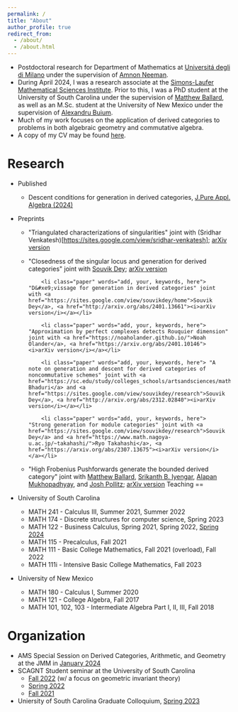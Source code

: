 ```yaml
---
permalink: /
title: "About"
author_profile: true
redirect_from: 
  - /about/
  - /about.html
---
```

- Postdoctoral research for Department of Mathematics at [Universitá degli di Milano](https://www.unimi.it/en) under the supervision of [Amnon Neeman](https://www.unimi.it/en/ugov/person/amnon-neeman).
- During April 2024, I was a research associate at the [Simons-Laufer Mathematical Sciences Institute](https://www.slmath.org/programs/356). Prior to this, I was a PhD student at the University of South Carolina under the supervision of [Matthew Ballard](https://www.matthewrobertballard.com), as well as an M.Sc. student at the University of New Mexico under the supervision of [Alexandru Buium](http://www.math.unm.edu/~buium). 
- Much of my work focuses on the application of derived categories to problems in both algebraic geometry and commutative algebra. 
- A copy of my CV may be found [here](lankp.github.io/files/Lank-CV.pdf).

Research
==
- Published
  - Descent conditions for generation in derived categories, [J.Pure Appl. Algebra (2024)](https://doi.org/10.1016/j.jpaa.2024.107671)
- Preprints
  - "Triangulated characterizations of singularities" joint with (Sridhar Venkatesh)[https://sites.google.com/view/sridhar-venkatesh]; [arXiv version](https://arxiv.org/abs/2405.04389)
  - "Closedness of the singular locus and generation for derived categories" joint with [Souvik Dey](https://sites.google.com/view/souvikdey/home); [arXiv version](https://arxiv.org/abs/2403.19564)

			<li class="paper" words="add, your, keywords, here"> "D&#xe9;vissage for generation in derived categories" joint with <a href="https://sites.google.com/view/souvikdey/home">Souvik Dey</a>, <a href="http://arxiv.org/abs/2401.13661"><i>arXiv version</i></a></li>
		
			<li class="paper" words="add, your, keywords, here"> "Approximation by perfect complexes detects Rouquier dimension" joint with <a href="https://noaholander.github.io/">Noah Olander</a>, <a href="https://arxiv.org/abs/2401.10146"><i>arXiv version</i></a></li>
				
			<li class="paper" words="add, your, keywords, here"> "A note on generation and descent for derived categories of noncommutative schemes" joint with <a href="https://sc.edu/study/colleges_schools/artsandsciences/mathematics/our_people/directory/bhaduri_anirban.php">Anirban Bhaduri</a> and <a href="https://sites.google.com/view/souvikdey/research">Souvik Dey</a>, <a href="http://arxiv.org/abs/2312.02840"><i>arXiv version</i></a></li>
			
			<li class="paper" words="add, your, keywords, here"> "Strong generation for module categories" joint with <a href="https://sites.google.com/view/souvikdey/research">Souvik Dey</a> and <a href="https://www.math.nagoya-u.ac.jp/~takahashi/">Ryo Takahashi</a>, <a href="https://arxiv.org/abs/2307.13675"><i>arXiv version</i></a></li>
  - "High Frobenius Pushforwards generate the bounded derived category" joint with [Matthew Ballard](https://www.matthewrobertballard.com/), [Srikanth B. Iyengar](https://www.math.utah.edu/~iyengar/), [Alapan Mukhopadhyay](http://www-personal.umich.edu/~alapanm/), and [Josh Pollitz](https://www.joshpollitz.com/); [arXiv version](https://arxiv.org/abs/2303.18085)
Teaching
==

- University of South Carolina
  - MATH 241 - Calculus III, Summer 2021, Summer 2022
  - MATH 174 - Discrete structures for computer science, Spring 2023
  - MATH 122 - Business Calculus, Spring 2021, Spring 2022, [Spring 2024](lankp.github.io/teaching/USCMATH122S24/USCMATH122S24.html)
  - MATH 115 - Precalculus, Fall 2021
  - MATH 111 - Basic College Mathematics, Fall 2021 (overload), Fall 2022
  - MATH 111i - Intensive Basic College Mathematics, Fall 2023

- University of New Mexico
  - MATH 180 - Calculus I, Summer 2020
  - MATH 121 - College Algebra, Fall 2017
  - MATH 101, 102, 103 - Intermediate Algebra Part I, II, III, Fall 2018

Organization
===
- AMS Special Session on Derived Categories, Arithmetic, and Geometry at the JMM in [January 2024](https://www.jointmathematicsmeetings.org/meetings/national/jmm2024/2300_program_ss105.html#title)
- SCAGNT Student seminar at the University of South Carolina
  - [Fall 2022](https://www.scagnt.org/student_seminar/) (w/ a focus on geometric invariant theory)
  - [Spring 2022](https://www.scagnt.org/student_seminar/spring/2022/index.html)
  - [Fall 2021](https://www.scagnt.org/student_seminar/fall/2021/index.html)	
- Uniersity of South Carolina Graduate Colloquium, [Spring 2023](https://www.jonathanmichaelsmith.com/graduate-colloquium-spring-2023)
